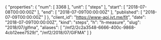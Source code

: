 {
  "properties": {
    "num": [
      3368
    ],
    "unit": [
      "steps"
    ],
    "start": [
      "2018-07-08T00:00:00Z"
    ],
    "end": [
      "2018-07-09T00:00:00Z"
    ],
    "published": [
      "2018-07-09T00:00:00Z"
    ]
  },
  "client_id": "https://www-api.jvt.me/fit",
  "date": "2018-07-09T00:00:00Z",
  "kind": "steps",
  "h": "h-measure",
  "slug": "2018/07/glfma",
  "aliases": [
    "/mf2/2c2a3548-6666-400c-9868-4cb12eee7529/",
    "/mf2/2018/07/GlFMA"
  ]
}
